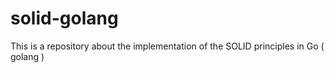 # solid-golang
This is a repository about the implementation of the SOLID principles in Go ( golang )
